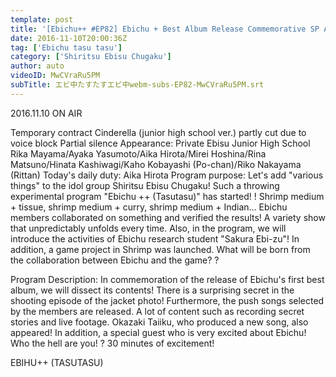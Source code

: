 ```yaml
---
template: post
title: '[Ebichu++ #EP82] Ebichu + Best Album Release Commemorative SP And Unexpected Guest Appearance'
date: 2016-11-10T20:00:36Z
tag: ['Ebichu tasu tasu']
category: ['Shiritsu Ebisu Chugaku']
author: auto 
videoID: MwCVraRu5PM
subTitle: エビ中たすたすエビ中webm-subs-EP82-MwCVraRu5PM.srt
---
```

2016.11.10 ON AIR

Temporary contract Cinderella (junior high school ver.) partly cut due to voice block
Partial silence
Appearance: Private Ebisu Junior High School
Rika Mayama/Ayaka Yasumoto/Aika Hirota/Mirei Hoshina/Rina Matsuno/Hinata Kashiwagi/Kaho Kobayashi (Po-chan)/Riko Nakayama (Rittan)
Today's daily duty: Aika Hirota
Program purpose: Let's add "various things" to the idol group Shiritsu Ebisu Chugaku! Such a throwing experimental program "Ebichu ++ (Tasutasu)" has started! !
Shrimp medium + tissue, shrimp medium + curry, shrimp medium + Indian... Ebichu members collaborated on something and verified the results!
A variety show that unpredictably unfolds every time.
Also, in the program, we will introduce the activities of Ebichu research student "Sakura Ebi-zu"!
In addition, a game project in Shrimp was launched. What will be born from the collaboration between Ebichu and the game? ?

Program Description: In commemoration of the release of Ebichu's first best album, we will dissect its contents! There is a surprising secret in the shooting episode of the jacket photo! Furthermore, the push songs selected by the members are released. A lot of content such as recording secret stories and live footage. Okazaki Taiiku, who produced a new song, also appeared! In addition, a special guest who is very excited about Ebichu! Who the hell are you! ? 30 minutes of excitement!

EBIHU++ (TASUTASU)
